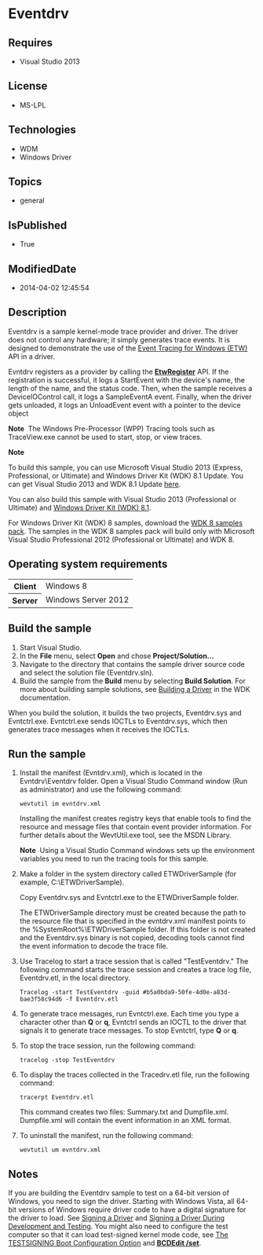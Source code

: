# Eventdrv
## Requires
* Visual Studio 2013
## License
* MS-LPL
## Technologies
* WDM
* Windows Driver
## Topics
* general
## IsPublished
* True
## ModifiedDate
* 2014-04-02 12:45:54
## Description

<div id="mainSection">
<p></p>
<p>Eventdrv is a sample kernel-mode trace provider and driver. The driver does not control any hardware; it simply generates trace events. It is designed to demonstrate the use of the
<a href="http://msdn.microsoft.com/en-us/library/windows/hardware/ff545699">Event Tracing for Windows (ETW)</a> API in a driver.
</p>
<p>Evntdrv registers as a provider by calling the <a href="http://msdn.microsoft.com/en-us/library/windows/hardware/ff545603">
<b>EtwRegister</b></a> API. If the registration is successful, it logs a StartEvent with the device's name, the length of the name, and the status code. Then, when the sample receives a DeviceIOControl call, it logs a SampleEventA event. Finally, when the driver
 gets unloaded, it logs an UnloadEvent event with a pointer to the device object</p>
<p class="note"><b>Note</b>&nbsp;&nbsp;The Windows Pre-Processor (WPP) Tracing tools such as TraceView.exe cannot be used to start, stop, or view traces.
</p>
<p></p>
<p class="note"><b>Note</b>&nbsp;&nbsp;</p>
<p class="note">To build this sample, you can use Microsoft Visual Studio&nbsp;2013 (Express, Professional, or Ultimate) and Windows Driver Kit (WDK)&nbsp;8.1 Update. You can get Visual Studio&nbsp;2013 and WDK&nbsp;8.1 Update
<a href="http://go.microsoft.com/fwlink/p/?LInkID=239721">here</a>.</p>
<p class="note">You can also build this sample with Visual Studio&nbsp;2013 (Professional or Ultimate) and
<a href="http://go.microsoft.com/fwlink/p/?LInkID=391348">Windows Driver Kit (WDK)&nbsp;8.1</a>.</p>
<p class="note">For Windows Driver Kit (WDK)&nbsp;8 samples, download the <a href=" http://go.microsoft.com/fwlink/?LinkId=317090">
WDK&nbsp;8 samples pack</a>. The samples in the WDK&nbsp;8 samples pack will build only with Microsoft Visual Studio Professional&nbsp;2012 (Professional or Ultimate) and WDK&nbsp;8.</p>
<p></p>
<h2>Operating system requirements</h2>
<table>
<tbody>
<tr>
<th>Client</th>
<td><dt>Windows&nbsp;8 </dt></td>
</tr>
<tr>
<th>Server</th>
<td><dt>Windows Server&nbsp;2012 </dt></td>
</tr>
</tbody>
</table>
<h2>Build the sample</h2>
<ol>
<li>Start Visual Studio. </li><li>In the <b>File</b> menu, select <b>Open</b> and chose <b>Project/Solution...</b>
</li><li>Navigate to the directory that contains the sample driver source code and select the solution file (Eventdrv.sln).
</li><li>Build the sample from the <b>Build</b> menu by selecting <b>Build Solution</b>. For more about building sample solutions, see
<a href="http://msdn.microsoft.com/en-us/library/windows/hardware/">Building a Driver</a> in the WDK documentation.
</li></ol>
<p>When you build the solution, it builds the two projects, Eventdrv.sys and Evntctrl.exe. Evntctrl.exe sends IOCTLs to Eventdrv.sys, which then generates trace messages when it receives the IOCTLs.
</p>
<h2>Run the sample</h2>
<ol>
<li>
<p>Install the manifest (Evntdrv.xml), which is located in the Evntdrv\Eventdrv folder. Open a Visual Studio Command window (Run as administrator) and use the following command:
</p>
<pre class="syntax"><code>wevtutil im evntdrv.xml</code></pre>
<p>Installing the manifest creates registry keys that enable tools to find the resource and message files that contain event provider information. For further details about the WevtUtil.exe tool, see the MSDN Library.
</p>
<p></p>
<p class="note"><b>Note</b>&nbsp;&nbsp;Using a Visual Studio Command windows sets up the environment variables you need to run the tracing tools for this sample.
</p>
<p></p>
</li><li>
<p>Make a folder in the system directory called ETWDriverSample (for example, C:\ETWDriverSample).
</p>
<p>Copy Eventdrv.sys and Evntctrl.exe to the ETWDriverSample folder.</p>
<p>The ETWDriverSample directory must be created because the path to the resource file that is specified in the evntdrv.xml manifest points to the %SystemRoot%\ETWDriverSample folder. If this folder is not created and the Eventdrv.sys binary is not copied,
 decoding tools cannot find the event information to decode the trace file.</p>
</li><li>
<p>Use Tracelog to start a trace session that is called &quot;TestEventdrv.&quot; The following command starts the trace session and creates a trace log file, Eventdrv.etl, in the local directory.</p>
<pre class="syntax"><code>Tracelog -start TestEventdrv -guid #b5a0bda9-50fe-4d0e-a83d-bae3f58c94d6 -f Eventdrv.etl</code></pre>
</li><li>
<p>To generate trace messages, run Evntctrl.exe. Each time you type a character other than
<b>Q</b> or <b>q</b>, Evntctrl sends an IOCTL to the driver that signals it to generate trace messages. To stop Evntctrl, type
<b>Q</b> or <b>q</b>.</p>
</li><li>
<p>To stop the trace session, run the following command:</p>
<pre class="syntax"><code>tracelog -stop TestEventdrv</code></pre>
</li><li>
<p>To display the traces collected in the Tracedrv.etl file, run the following command:
</p>
<pre class="syntax"><code>tracerpt Eventdrv.etl</code></pre>
<p>This command creates two files: Summary.txt and Dumpfile.xml. Dumpfile.xml will contain the event information in an XML format.</p>
</li><li>
<p>To uninstall the manifest, run the following command: </p>
<pre class="syntax"><code>wevtutil um evntdrv.xml</code></pre>
</li></ol>
<h2><a id="Notes"></a><a id="notes"></a><a id="NOTES"></a>Notes</h2>
<p>If you are building the Eventdrv sample to test on a 64-bit version of Windows, you need to sign the driver. Starting with Windows Vista, all 64-bit versions of Windows require driver code to have a digital signature for the driver to load. See
<a href="http://msdn.microsoft.com/en-us/library/windows/hardware/ff554809">Signing a Driver</a> and
<a href="http://msdn.microsoft.com/en-us/library/windows/hardware/hh967733">Signing a Driver During Development and Testing</a>. You might also need to configure the test computer so that it can load test-signed kernel mode code, see
<a href="http://msdn.microsoft.com/en-us/library/windows/hardware/ff553484">The TESTSIGNING Boot Configuration Option</a> and
<a href="http://msdn.microsoft.com/en-us/library/windows/hardware/ff542202"><b>BCDEdit /set</b></a>.
</p>
</div>
